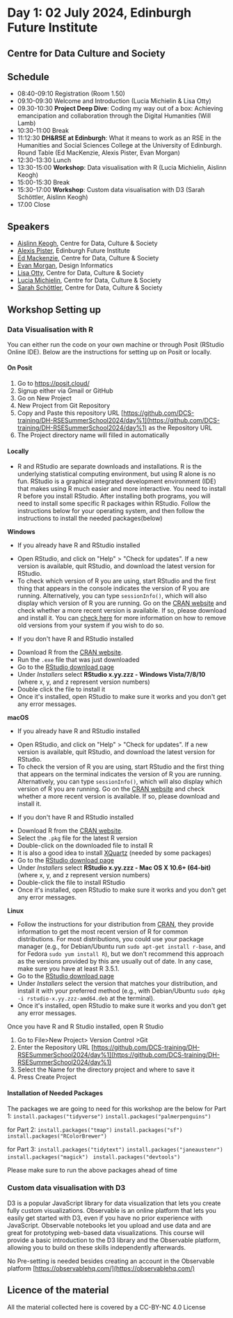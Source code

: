 # Day 1: 02 July 2024, Edinburgh Future Institute

## Centre for Data Culture and Society

## Schedule
- 08:40-09:10 Registration (Room 1.50)
- 09.10-09:30 Welcome and Introduction (Lucia Michielin & Lisa Otty)
- 09.30-10:30 **Project Deep Dive**: Coding my way out of a box: Achieving emancipation and collaboration through the Digital Humanities (Will Lamb)
- 10:30-11:00 Break
- 11:12:30 **DH&RSE at Edinburgh**: What it means to work as an RSE in the Humanities and Social Sciences College at the University of Edinburgh. Round Table (Ed MacKenzie, Alexis Pister, Evan Morgan)
- 12:30-13:30 Lunch
- 13:30-15:00 **Workshop**: Data visualisation with R (Lucia Michielin, Aislinn Keogh)
- 15:00-15:30 Break
- 15:30-17:00 **Workshop**: Custom data visualisation with D3 (Sarah Schöttler, Aislinn Keogh)
- 17.00 Close

## Speakers

- [Aislinn Keogh](https://aislinnkeogh.github.io/), Centre for Data, Culture & Society
- [Alexis Pister](https://efi.ed.ac.uk/people/alexis-pister/), Edinburgh Future Institute
- [Ed Mackenzie](https://efi.ed.ac.uk/people/ed-mackenzie/), Centre for Data, Culture & Society
- [Evan Morgan](https://www.designinformatics.org/person/evan-morgan/), Design Informatics
- [Lisa Otty](https://efi.ed.ac.uk/people/lisa-otty/), Centre for Data, Culture & Society
- [Lucia Michielin](https://efi.ed.ac.uk/people/lucia-michielin/), Centre for Data, Culture & Society
- [Sarah Schöttler](https://sarahschoettler.com/), Centre for Data, Culture & Society


## Workshop Setting up

### Data Visualisation with R
You can either run the code on your own machine or through Posit (RStudio Online IDE).
Below are the instructions for setting up on Posit or locally.

#### On Posit
1. Go to https://posit.cloud/
2. Signup either via Gmail or GitHub
3. Go on New Project
4. New Project from Git Repository
5. Copy and Paste this repository URL [https://github.com/DCS-training/DH-RSESummerSchool2024/day%1](https://github.com/DCS-training/DH-RSESummerSchool2024/day%1) as the Repository URL
6. The Project directory name will filled in automatically

#### Locally
* R and RStudio are separate downloads and installations. R is the underlying statistical computing environment, but using R alone is no fun. RStudio is a graphical integrated development environment (IDE) that makes
using R much easier and more interactive. You need to install R before you install RStudio. After installing both programs, you will need to install  some specific R packages within RStudio. Follow the instructions below for your operating system, and then follow the instructions to install the needed packages(below)

**Windows**
- If you already have R and RStudio installed
* Open RStudio, and click on "Help" > "Check for updates". If a new version is available, quit RStudio, and download the latest version for RStudio.
* To check which version of R you are using, start RStudio and the first thing that appears in the console indicates the version of R you are running. Alternatively, you can type `sessionInfo()`, which will also display which version of R you are running. Go on the [CRAN website](https://cran.r-project.org/bin/windows/base/) and check whether a more recent version is available. If so, please download and install it. You can [check here](https://cran.r-project.org/bin/windows/base/rw-FAQ.html#How-do-I-UNinstall-R_003f) for more information on how to remove old versions from your system if you wish to do so.
- If you don't have R and RStudio installed
* Download R from the [CRAN website](https://cran.r-project.org/bin/windows/base/release.htm).
* Run the `.exe` file that was just downloaded
* Go to the [RStudio download page](https://www.rstudio.com/products/rstudio/download/#download)
* Under *Installers* select **RStudio x.yy.zzz - Windows Vista/7/8/10** (where x, y, and z represent version numbers)
* Double click the file to install it
* Once it's installed, open RStudio to make sure it works and you don't get any error messages.

**macOS**
- If you already have R and RStudio installed
* Open RStudio, and click on "Help" > "Check for updates". If a new version is available, quit RStudio, and download the latest version for RStudio.
* To check the version of R you are using, start RStudio and the first thing that appears on the terminal indicates the version of R you are running. Alternatively, you can type `sessionInfo()`, which will also display which version of R you are running. Go on the [CRAN website](https://cran.r-project.org/bin/macosx/) and check whether a more recent version is available. If so, please download and install it.

- If you don't have R and RStudio installed
* Download R from the [CRAN website](https://cran.r-project.org/bin/macosx/).
* Select the `.pkg` file for the latest R version
* Double-click on the downloaded file to install R
* It is also a good idea to install [XQuartz](https://www.xquartz.org/) (needed by some packages)
* Go to the [RStudio download page](https://www.rstudio.com/products/rstudio/download/#download)
* Under *Installers* select **RStudio x.yy.zzz - Mac OS X 10.6+ (64-bit)** (where x, y, and z represent version numbers)
* Double-click the file to install RStudio
* Once it's installed, open RStudio to make sure it works and you don't get any error messages.

**Linux**
* Follow the instructions for your distribution from [CRAN](https://cloud.r-project.org/bin/linux), they provide information to get the most recent version of R for common distributions. For most distributions, you could use your package manager (e.g., for Debian/Ubuntu run `sudo apt-get install r-base`, and for Fedora `sudo yum install R`), but we don't recommend this approach as the versions provided by this are usually out of date. In any case, make sure you have at least R 3.5.1.
* Go to the [RStudio download page](https://www.rstudio.com/products/rstudio/download/#download)
* Under *Installers* select the version that matches your distribution, and install it with your preferred method (e.g., with Debian/Ubuntu `sudo dpkg -i rstudio-x.yy.zzz-amd64.deb` at the terminal).
* Once it's installed, open RStudio to make sure it works and you don't get any
   error messages.



Once you have R and R Studio installed, open R Studio 
1.  Go to File>New Project> Version Control >Git
2.  Enter the Repository URL [https://github.com/DCS-training/DH-RSESummerSchool2024/day%1](https://github.com/DCS-training/DH-RSESummerSchool2024/day%1)
3.  Select the Name for the directory project and where to save it
4.  Press Create Project 


#### Installation of Needed Packages 
The packages we are going to need for this workshop are the below
for Part 1: 
`install.packages("tidyverse")`
`install.packages("palmerpenguins")`

for Part 2:
`install.packages("tmap")`
`install.packages("sf")`
`install.packages("RColorBrewer")`

for Part 3:
`install.packages("tidytext")`
`install.packages("janeaustenr")`
`install.packages("magick") `
`install.packages("devtools")` 

Please make sure to run the above packages ahead of time 

### Custom data visualisation with D3

D3 is a popular JavaScript library for data visualization that lets you create fully custom visualizations. Observable is an online platform that lets you easily get started with D3, even if you have no prior experience with JavaScript. Observable notebooks let you upload and use data and are great for prototyping web-based data visualizations. This course will provide a basic introduction to the D3 library and the Observable platform, allowing you to build on these skills independently afterwards.

No Pre-setting is needed besides creating an account in the Observable platform [https://observablehq.com/](https://observablehq.com/)  




## Licence of the material
All the material collected here is covered by a CC-BY-NC 4.0 License
